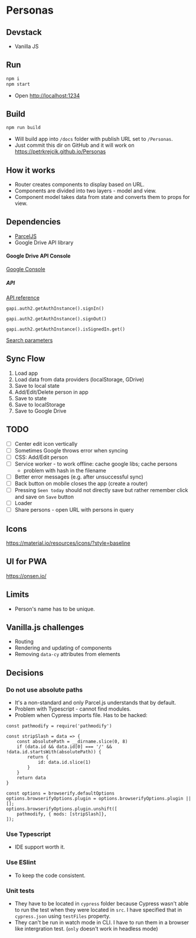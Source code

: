 # Personas

## Devstack

- Vanilla JS

## Run

```sh
npm i
npm start
```

- Open [http://localhost:1234]()

## Build

```sh
npm run build
```

- Will build app into `/docs` folder with publish URL set to `/Personas`.
- Just commit this dir on GitHub and it will work on https://petrkrejcik.github.io/Personas

## How it works

- Router creates components to display based on URL.
- Components are divided into two layers - model and view.
- Component model takes data from state and converts them to props for view.

## Dependencies

- [ParcelJS](https://parceljs.org/getting_started.html)
- Google Drive API library

#### Google Drive API Console

[Google Console](https://console.developers.google.com/apis/credentials?project=personas-220021&folder&organizationId)

##### API

[API reference](https://developers.google.com/drive/api/v2/reference)

`gapi.auth2.getAuthInstance().signIn()`

`gapi.auth2.getAuthInstance().signOut()`

`gapi.auth2.getAuthInstance().isSignedIn.get()`

[Search parameters](https://developers.google.com/drive/api/v3/search-parameters)

## Sync Flow

1. Load app
1. Load data from data providers (localStorage, GDrive)
1. Save to local state
1. Add/Edit/Delete person in app
1. Save to state
1. Save to localStorage
1. Save to Google Drive

## TODO

- [ ] Center edit icon vertically
- [ ] Sometimes Google throws error when syncing
- [ ] CSS: Add/Edit person
- [ ] Service worker - to work offline: cache google libs; cache persons
  - problem with hash in the filename
- [ ] Better error messages (e.g. after unsuccessful sync)
- [ ] Back button on mobile closes the app (create a router)
- [ ] Pressing `Seen today` should not directly save but rather remember click and save on `Save` button
- [ ] Loader
- [ ] Share persons - open URL with persons in query

## Icons

https://material.io/resources/icons/?style=baseline

## UI for PWA

https://onsen.io/

## Limits

- Person's name has to be unique.

## Vanilla.js challenges

- Routing
- Rendering and updating of components
- Removing `data-cy` attributes from elements

## Decisions

### Do not use absolute paths

- It's a non-standard and only Parcel.js understands that by default.
- Problem with Typescript - cannot find modules.
- Problem when Cypress imports file. Has to be hacked:

```
const pathmodify = require('pathmodify')

const stripSlash = data => {
	const absolutePath = __dirname.slice(0, 8)
	if (data.id && data.id[0] === '/' && !data.id.startsWith(absolutePath)) {
		return {
			id: data.id.slice(1)
		}
	}
	return data
}

const options = browserify.defaultOptions
options.browserifyOptions.plugin = options.browserifyOptions.plugin || [];
options.browserifyOptions.plugin.unshift([
	pathmodify, { mods: [stripSlash]},
]);
```

### Use Typescript

- IDE support worth it.

### Use ESlint

- To keep the code consistent.

### Unit tests

- They have to be located in `cypress` folder because Cypress wasn't able to run the test when they were located in `src`. I have specified that in `cypress.json` using `testFiles` property.
- They can't be run in watch mode in CLI. I have to run them in a browser like intergration test. (`only` doesn't work in headless mode)
